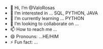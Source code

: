 - 👋 Hi, I’m @ValoRosas
- 👀 I’m interested in ... SQL, PYTHON, JAVA
- 🌱 I’m currently learning ... PYTHON
- 💞️ I’m looking to collaborate on ...
- 📫 How to reach me ...
- 😄 Pronouns: ...HE/HIM
- ⚡ Fun fact: ...

<!---
ValoRosas/ValoRosas is a ✨ special ✨ repository because its `README.md` (this file) appears on your GitHub profile.
You can click the Preview link to take a look at your changes.
--->
